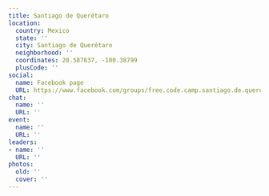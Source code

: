 ```yaml
---
title: Santiago de Querétaro
location:
  country: Mexico
  state: ''
  city: Santiago de Querétaro
  neighborhood: ''
  coordinates: 20.587837, -100.38799
  plusCode: ''
social:
  name: Facebook page
  URL: https://www.facebook.com/groups/free.code.camp.santiago.de.queretaro
chat:
  name: ''
  URL: ''
event:
  name: ''
  URL: ''
leaders:
- name: ''
  URL: ''
photos:
  old: ''
  cover: ''
---
```


